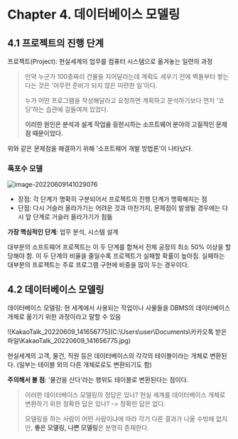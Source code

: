 # Chapter 4. 데이터베이스 모델링



## 4.1 프로젝트의 진행 단계

프로젝트(Project): 현실세계의 업무를 컴퓨터 시스템으로 옮겨놓는 일련의 과정

> 만약 누군가 100층짜리 건물을 지어달라는데 계획도 세우기 전에 벽돌부터 쌓는다는 것은 '아무런 준비가 되지 않은 미련한 일'이다.
>
> 누가 어떤 프로그램을 작성해달라고 요청하면 계획하고 분석하기보다 먼저 '코딩'하는 습관에 길들여져 있었다.
>
> **이러한 원인은 분석과 설계 작업을 등한시하는 소프트웨어 분야의 고질적인 문제점 때문이었다.**

위와 같은 문제점을 해결하기 위해 '소프트웨어 개발 방법론'이 나타났다.

### 폭포수 모델

![image-20220609141029076](C:\Users\user\AppData\Roaming\Typora\typora-user-images\image-20220609141029076.png)

* 장점: 각 단계가 명확히 구분되어서 프로젝트의 진행 단계가 명확해지는 점
* 단점: 다시 거슬러 올라가기는 어려운 것과 마찬가지, 문제점이 발생될 경우에는 다시 앞 단계로 거슬러 올라가기가 힘듦

**가장 핵심적인 단계**: 업무 분석, 시스템 설계

대부분의 소프트웨어 프로젝트는 이 두 단계를 합쳐서 전체 공정의 최소 50% 이상을 할당해야 함. 이 두 단계의 비율을 줄일수록 프로젝트가 실패할 확률이 높아짐.
실패하는 대부분의 프로젝트는 주로 프로그램 구현에 비중을 많이 두는 경우이다.



## 4.2 데이터베이스 모델링

데이터베이스 모델링: 현 세계에서 사용되는 작업이나 사물들을 DBMS의 데이터베이스 개체로 옮기기 위한 과정이라고 말할 수 있음

![KakaoTalk_20220609_141656775](C:\Users\user\Documents\카카오톡 받은 파일\KakaoTalk_20220609_141656775.jpg)

현실세계의 고객, 물건, 직원 등은 데이터베이스의 각각의 테이블이라는 개체로 변환된다. (일부는 테이블 외의 다른 개체로로도 변환되기도 함)

**주의해서 볼 점**: '물건을 산다'라는 행위도 테이블로 변환된다는 점이다.

> 이러한 데이터베이스 모델링의 정답은 있나? 현실 세계를 데이터베이스 개체로 변환하기 위한 정확한 답은 있나? -> 정확한 답은 없다.
>
> 모델링을 하는 사람이 어떤 사람이냐에 따라 각기 다른 결과가 나올 수밖에 없지만, **좋은 모델링, 나쁜 모델링**은 분명히 존재한다.

